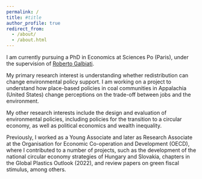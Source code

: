 ```yaml
---
permalink: /
title: #title
author_profile: true
redirect_from: 
  - /about/
  - /about.html
---
```


I am currently pursuing a PhD in Economics at Sciences Po (Paris), under the supervision of [Roberto Galbiati](https://sites.google.com/view/galbiatir1/).

My primary research interest is understanding whether redistribution can change environmental policy support. I am working on a project to understand how place-based policies in coal communities in Appalachia (United States) change perceptions on the trade-off between jobs and the environment.

My other research interests include the design and evaluation of environmental policies, including policies for the transition to a circular economy, as well as political economics and wealth inequality.

Previously, I worked as a Young Associate and later as Research Associate at the Organisation for Economic Co-operation and Development (OECD), where I contributed to a number of projects, such as the development of the national circular economy strategies of Hungary and Slovakia, chapters in the Global Plastics Outlook (2022), and review papers on green fiscal stimulus, among others.

